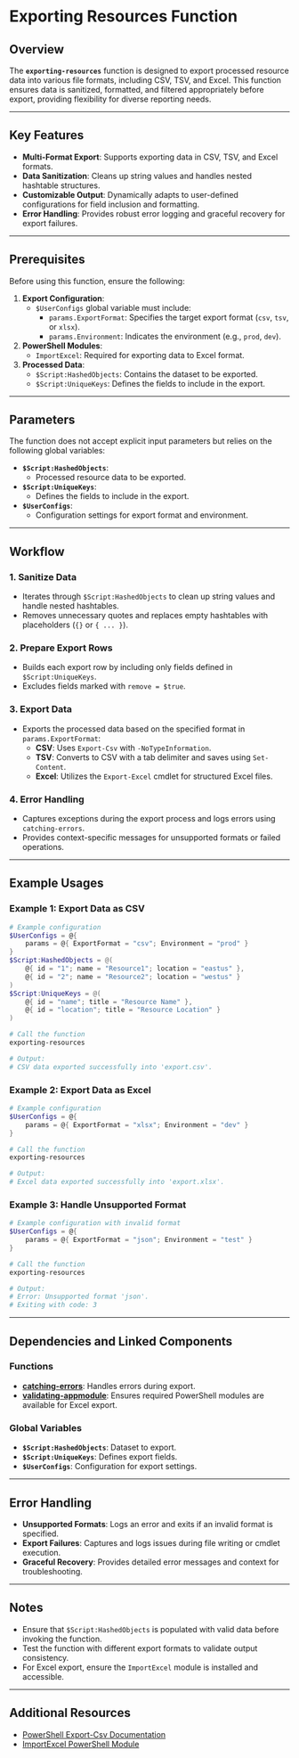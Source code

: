 # Exporting Resources Function

## Overview
The **`exporting-resources`** function is designed to export processed resource data into various file formats, including CSV, TSV, and Excel. This function ensures data is sanitized, formatted, and filtered appropriately before export, providing flexibility for diverse reporting needs.

---

## Key Features

- **Multi-Format Export**: Supports exporting data in CSV, TSV, and Excel formats.
- **Data Sanitization**: Cleans up string values and handles nested hashtable structures.
- **Customizable Output**: Dynamically adapts to user-defined configurations for field inclusion and formatting.
- **Error Handling**: Provides robust error logging and graceful recovery for export failures.

---

## Prerequisites

Before using this function, ensure the following:

1. **Export Configuration**:
   - `$UserConfigs` global variable must include:
     - `params.ExportFormat`: Specifies the target export format (`csv`, `tsv`, or `xlsx`).
     - `params.Environment`: Indicates the environment (e.g., `prod`, `dev`).
2. **PowerShell Modules**:
   - `ImportExcel`: Required for exporting data to Excel format.
3. **Processed Data**:
   - `$Script:HashedObjects`: Contains the dataset to be exported.
   - `$Script:UniqueKeys`: Defines the fields to include in the export.

---

## Parameters

The function does not accept explicit input parameters but relies on the following global variables:

- **`$Script:HashedObjects`**:
  - Processed resource data to be exported.
- **`$Script:UniqueKeys`**:
  - Defines the fields to include in the export.
- **`$UserConfigs`**:
  - Configuration settings for export format and environment.

---

## Workflow

### 1. **Sanitize Data**
   - Iterates through `$Script:HashedObjects` to clean up string values and handle nested hashtables.
   - Removes unnecessary quotes and replaces empty hashtables with placeholders (`{}` or `{ ... }`).

### 2. **Prepare Export Rows**
   - Builds each export row by including only fields defined in `$Script:UniqueKeys`.
   - Excludes fields marked with `remove = $true`.

### 3. **Export Data**
   - Exports the processed data based on the specified format in `params.ExportFormat`:
     - **CSV**: Uses `Export-Csv` with `-NoTypeInformation`.
     - **TSV**: Converts to CSV with a tab delimiter and saves using `Set-Content`.
     - **Excel**: Utilizes the `Export-Excel` cmdlet for structured Excel files.

### 4. **Error Handling**
   - Captures exceptions during the export process and logs errors using `catching-errors`.
   - Provides context-specific messages for unsupported formats or failed operations.

---

## Example Usages

### Example 1: Export Data as CSV
```powershell
# Example configuration
$UserConfigs = @{
    params = @{ ExportFormat = "csv"; Environment = "prod" }
}
$Script:HashedObjects = @(
    @{ id = "1"; name = "Resource1"; location = "eastus" },
    @{ id = "2"; name = "Resource2"; location = "westus" }
)
$Script:UniqueKeys = @(
    @{ id = "name"; title = "Resource Name" },
    @{ id = "location"; title = "Resource Location" }
)

# Call the function
exporting-resources

# Output:
# CSV data exported successfully into 'export.csv'.
```

### Example 2: Export Data as Excel
```powershell
# Example configuration
$UserConfigs = @{
    params = @{ ExportFormat = "xlsx"; Environment = "dev" }
}

# Call the function
exporting-resources

# Output:
# Excel data exported successfully into 'export.xlsx'.
```

### Example 3: Handle Unsupported Format
```powershell
# Example configuration with invalid format
$UserConfigs = @{
    params = @{ ExportFormat = "json"; Environment = "test" }
}

# Call the function
exporting-resources

# Output:
# Error: Unsupported format 'json'.
# Exiting with code: 3
```

---

## Dependencies and Linked Components

### Functions
- **[catching-errors](./catching-errors)**: Handles errors during export.
- **[validating-appmodule](./validating-appmodule)**: Ensures required PowerShell modules are available for Excel export.

### Global Variables
- **`$Script:HashedObjects`**: Dataset to export.
- **`$Script:UniqueKeys`**: Defines export fields.
- **`$UserConfigs`**: Configuration for export settings.

---

## Error Handling

- **Unsupported Formats**: Logs an error and exits if an invalid format is specified.
- **Export Failures**: Captures and logs issues during file writing or cmdlet execution.
- **Graceful Recovery**: Provides detailed error messages and context for troubleshooting.

---

## Notes

- Ensure that `$Script:HashedObjects` is populated with valid data before invoking the function.
- Test the function with different export formats to validate output consistency.
- For Excel export, ensure the `ImportExcel` module is installed and accessible.

---

## Additional Resources

- [PowerShell Export-Csv Documentation](https://learn.microsoft.com/en-us/powershell/module/microsoft.powershell.utility/export-csv)
- [ImportExcel PowerShell Module](https://github.com/dfinke/ImportExcel)
